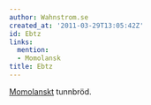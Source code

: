 ```yaml
---
author: Wahnstrom.se
created_at: '2011-03-29T13:05:42Z'
id: Ebtz
links:
  mention:
  - Momolansk
title: Ebtz
---
```


[Momolanskt] tunnbröd.

  [Momolanskt]: Momolansk